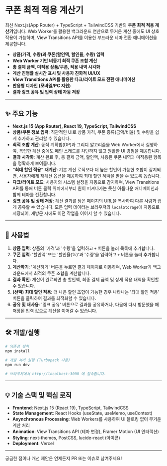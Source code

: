 # 쿠폰 최적 적용 계산기

최신 Next.js(App Router) + TypeScript + TailwindCSS 기반의 **쿠폰 최적 적용 계산기**입니다. Web Worker를 활용한 백그라운드 연산으로 무거운 계산 중에도 UI 상호작용이 가능하며, View Transitions API를 이용한 부드러운 테마 전환 애니메이션을 제공합니다.

- **상품(가격, 수량)과 쿠폰(할인액, 할인율, 수량) 입력**
- **Web Worker 기반 비동기 최적 쿠폰 조합 계산**
- **총 결제 금액, 미적용 상품/쿠폰, 적용 내역 시각화**
- **계산 진행률 실시간 표시 및 사용자 친화적 UI/UX**
- **View Transitions API를 활용한 다크/라이트 모드 전환 애니메이션**
- **반응형 디자인 (모바일/PC 지원)**
- **결과 링크 공유 및 입력 상태 자동 저장**

---

## ✨ 주요 기능

- **Next.js 15 (App Router), React 19, TypeScript, TailwindCSS**
- **상품/쿠폰 정보 입력**: 직관적인 UI로 상품 가격, 쿠폰 종류(금액/비율) 및 수량을 쉽게 추가하고 관리할 수 있습니다.
- **최적 조합 계산**: 동적 계획법(DP)과 그리디 알고리즘을 Web Worker에서 실행하여, 복잡한 계산 중에도 메인 스레드를 차단하지 않고 원활한 UI 경험을 제공합니다.
- **결과 시각화**: 계산 완료 후, 총 결제 금액, 할인액, 사용된 쿠폰 내역과 미적용된 항목을 명확하게 보여줍니다.
- **"최대 할인 적용" 재계산**: 기본 계산 로직보다 더 높은 할인이 가능한 조합이 감지되면, 사용자에게 재계산 옵션을 제공하여 최대 할인 혜택을 받을 수 있도록 돕습니다.
- **다크/라이트 모드**: 사용자의 시스템 설정을 자동으로 감지하며, View Transitions API를 통해 버튼 클릭 위치에서부터 원이 퍼져나가는 듯한 아름다운 애니메이션과 함께 테마를 전환합니다.
- **링크 공유 및 상태 저장**: 계산 결과를 담은 페이지의 URL을 복사하여 다른 사람과 쉽게 공유할 수 있습니다. 모든 입력 데이터는 브라우저의 `localStorage`에 자동으로 저장되어, 재방문 시에도 이전 작업을 이어서 할 수 있습니다.

---

## 🚀 사용법

1.  **상품 입력**: 상품의 '가격'과 '수량'을 입력하고 `+` 버튼을 눌러 목록에 추가합니다.
2.  **쿠폰 입력**: '할인액' 또는 '할인율(%)'과 '수량'을 입력하고 `+` 버튼을 눌러 추가합니다.
3.  **계산하기**: '계산하기' 버튼을 누르면 결과 페이지로 이동하며, Web Worker가 백그라운드에서 최적의 쿠폰 조합을 계산합니다.
4.  **결과 확인**: 계산이 완료되면 총 할인액, 최종 결제 금액 및 상세 적용 내역을 확인할 수 있습니다.
5.  **(선택) 최대 할인 적용**: 더 나은 할인 조합이 가능한 경우 나타나는 '최대 할인 적용' 버튼을 클릭하여 결과를 최적화할 수 있습니다.
6.  **공유 및 재사용**: '링크 공유' 버튼으로 결과를 공유하거나, 다음에 다시 방문했을 때 저장된 입력 값으로 계산을 이어갈 수 있습니다.

---

## 🛠️ 개발/실행

```bash
# 의존성 설치
npm install

# 개발 서버 실행 (Turbopack 사용)
npm run dev

# 브라우저에서 http://localhost:3000 에 접속합니다.
```

---

## 💡 기술 스택 및 핵심 로직

-   **Frontend**: Next.js 15 (React 19), TypeScript, TailwindCSS
-   **State Management**: React Hooks (useState, useMemo, useContext)
-   **Asynchronous Processing**: Web Workers를 사용하여 UI 블로킹 없이 무거운 계산 처리
-   **Animation**: View Transitions API (테마 변경), Framer Motion (UI 인터랙션)
-   **Styling**: next-themes, PostCSS, lucide-react (아이콘)
-   **Deployment**: Vercel

---

궁금한 점이나 개선 제안은 언제든지 PR 또는 이슈로 남겨주세요!
